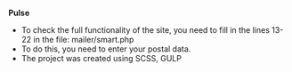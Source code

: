 **Pulse**

* To check the full functionality of the site, you need to fill in the lines 13-22 in the file: mailer/smart.php
* To do this, you need to enter your postal data.
* The project was created using SCSS, GULP
